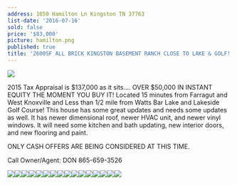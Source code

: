 ```yaml
---
address: 1050 Hamilton Ln Kingston TN 37763
list-date: '2016-07-16'
sold: false
price: '$83,000'
picture: hamilton.png
published: true
title: '2600SF ALL BRICK KINGSTON BASEMENT RANCH CLOSE TO LAKE & GOLF!'
---
```



![](/uploads/versions/slide1---x----720-540x---.png)

2015 Tax Appraisal is $137,000 as it sits.... OVER $50,000 IN INSTANT EQUITY THE MOMENT YOU BUY IT! Located 15 minutes from Farragut and West Knoxville and Less than 1/2 mile from Watts Bar Lake and Lakeside Golf Course! This house has some great updates and needs some updates as well. It has newer dimensional roof, newer HVAC unit, and newer vinyl windows. It will need some kitchen and bath updating, new interior doors, and new flooring and paint.&nbsp;

ONLY CASH OFFERS ARE BEING CONSIDERED AT THIS TIME.&nbsp;

Call Owner/Agent: DON 865-659-3526

![](/uploads/versions/20160601000437905794000000-o---x----800-600x---.jpg)![](/uploads/versions/lakeside-coves-aerial---x----805-480x---.jpg)![](/uploads/versions/36455---x----640-426x---.jpg)![](/uploads/versions/20160601000433756042000000-o---x----800-600x---.jpg)![](/uploads/versions/20160601000448509925000000-o---x----800-600x---.jpg)![](/uploads/versions/20160601000457463561000000-o---x----800-600x---.jpg)![](/uploads/versions/20160601000504450551000000-o---x----800-600x---.jpg)![](/uploads/versions/20160601000510159284000000-o---x----800-600x---.jpg)![](/uploads/versions/20160601000513748350000000-o---x----800-600x---.jpg)![](/uploads/versions/20160601000520325670000000-o---x----800-600x---.jpg)![](/uploads/versions/20160601000536400881000000-o---x----800-600x---.jpg)![](/uploads/versions/20160601000541465075000000-o---x----800-600x---.jpg)![](/uploads/versions/20160601000545350359000000-o---x----800-600x---.jpg)![](/uploads/versions/20160601000528807045000000-o---x----800-600x---.jpg)![](/uploads/versions/20160601000524476920000000-o---x----800-600x---.jpg)![](/uploads/versions/slide1---x----720-540x---.png)

&nbsp;
